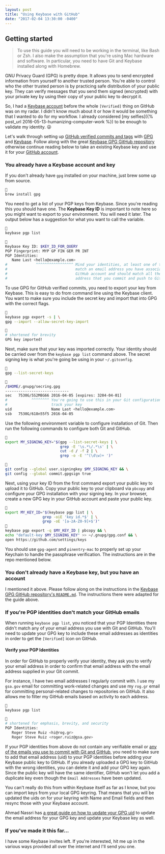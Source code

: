 ```yaml
---
layout: post
title: "Using Keybase with GitHub"
date: "2017-02-04 13:30:00 -0400"
---
```


## Getting started

> To use this guide you will need to be working in the terminal, like Bash or
> Zsh. I also make the assumption that you're using Mac hardware and software.
> In particular, you need to have Git and Keybase installed along with Homebrew.

GNU Privacy Guard (GPG) is pretty dope. It allows you to send encrypted information
from yourself to another trusted person. You're able to control who the other
trusted person is by practicing safe distribution of your public key. They can
verify messages that you send them signed (encrypted) with your private key by
using their copy of your public key to decrypt it.

So, I had a [Keybase account][kb-profile] before the whole `[Verified]` thing on
GitHub was on my radar. I didn't know much about it or how it would be something
that I wanted to do for my workflow. I already considered [my
selfies]({% post_url 2016-05-13-humanizing-computer-work %}) to be enough
to validate my identity. &#x1f61c;

Let's walk through setting up [GitHub verified commits and tags][gh-gpg] with
[GPG][hp-gpg] and [Keybase][hp-keybase]. Follow along with the great [Keybase
GPG GitHub repository][gh-keybase-gpg-github] otherwise continue reading below
to take an existing Keybase key and use it for your [GitHub account][gh-keys].

[gh-gpg]: https://github.com/blog/2144-gpg-signature-verification "GitHub GPG Signature Verification"
[hp-gpg]: https://gnupg.org "The GNU Privacy Guard"
[kb-profile]: https://keybase.io/rogeruiz "Roger Steve Ruiz (rogeruiz) | Keybase"
[hp-keybase]: https://keybase.io "Keys for everyone! Keybase maps your identity to your public keys, and vice versa."
[gh-keybase-gpg-github]: https://github.com/pstadler/keybase-gpg-github "Keybase GPG GitHub repository"
[gh-keys]: https://github.com/settings/keys "GitHub SSH and GPG Keys"

### You already have a Keybase account and key

If you don't already have `gpg` installed on your machine, just brew some up
from source.

```sh

brew install gpg
```

You need to get a list of your PGP keys from Keybase. Since you're reading this
you should have one. The **Keybase Key ID** is important to note here so you
might want to export to your environment. You will need it later. The output
below has a suggestion for what you want to call the variable.

```sh

keybase pgp list


Keybase Key ID: $KEY_ID_FOR_QUERY
PGP Fingerprint: MYP GP FIN GER PR INT
PGP Identities:
   Name Last <hello@example.com>
#             ^^^^^^^^^^^^^^^^^ Mind your identities, at least one of them must
#                               match an email address you have associated with
#                               GitHub account and should match all the email
#                               address that you commit and push to GitHub.
```

To use GPG for GitHub verified commits, you need to export your key from
Keybase. This is easy to do from command line using the Keybase client. You want
to make sure you include the secret key and import that into GPG with the
correct flags.

```sh

keybase pgp export -s | \
gpg --import --allow-secret-key-import


# shortened for brevity
GPG key imported!
```

Next, make sure that your key was imported correctly. Your identity should be
carried over from the `keybase pgp list` command above. The secret signing key
is what you're going be using in your `~/.gitconfig`.

```sh

gpg --list-secret-keys


/$HOME/.gnupg/secring.gpg
-----------------------------
sec   7530G/5S2M8G66 2016-04-05 [expires: 3204-04-01]
#           ^^^^^^^^ You're going to use this in your Git configuration file to
#                    track your key
uid                  Name Last <hello@example.com>
ssb   7530G/618n55f5 2016-04-05
```

Use the following environment variable to configure installation of Git. Then
run the following commands to configure both Git and GitHub.

```sh

export MY_SIGNING_KEY="$(gpg --list-secret-keys | \
                         grep -E '\s.*\/.*\s' | \
                         cut -d / -f 2 | \
                         grep -o -E '^(\d\w)+ ')"


git config --global user.signingkey $MY_SIGNING_KEY && \
git config --global commit.gpgsign true
```

Next, using your key ID from the first command export your public key to upload
it to GitHub. Copy your public key to your clipboard via `pbcopy` and configure
your GPG installation with your signing key. In your browser, create a new GPG
key in your GitHub account and paste your public key.

```sh

export MY_KEY_ID="$(keybase pgp list | \
                 grep -oiE 'key id.*$' | \
                 grep -oE '[a-zA-Z0-9]+$')"

keybase pgp export -q $MY_KEY_ID | pbcopy && \
echo "default-key $MY_SIGNING_KEY" >> ~/.gnupg/gpg.conf && \
open https://github.com/settings/keys
```

You should use `gpg-agent` and `pinentry-mac` to properly set up your Keychain
to handle the passphrase verification. The instructions are in the repo
mentioned below.

### You don't already have a Keybase key, but you have an account

I mentioned it above. Please follow along on the instructions in the [Keybase
GPG GitHub repository's `README.md`][gh-keybase-gpg-github]. The instructions
there were adapted for the guide above.

### If you're PGP identities don't match your GitHub emails

When running `keybase pgp list`, you noticed that your PGP Identities there
didn't match any of your email address you use with Git and GitHub. You'll need
to update your GPG key to include these email addresses as identities in order
to get the `[Verified]` icon on GitHub.

#### Verify your PGP Identities

In order for GitHub to properly verify your identity, they ask you to verify
your email address in order to confirm that email address with the email address
supplied in your Git commit.

For instance, I have two email addresses I regularly commit with. I use my
`gsa.gov` email for committing work-related changes and use my `rog.gr` email
for committing personal-related changes to repositories on GitHub. It also
allows me to filter my GitHub emails based on activity to each address.

```sh

keybase pgp list


# shortened for emphasis, brevity, and security
PGP Identities:
   Roger Steve Ruiz <hi@rog.gr>
   Roger Steve Ruiz <roger.ruiz@gsa.gov>
```

If your PGP identities from above do not contain any verifiable email or [any
of the emails you use to commit with Git and GitHub][gh-emails], you need to
make sure to add that email address (uid) to your PGP identities before adding
your Keybase public key to GitHub. If you already uploaded a GPG key to GitHub
with the wrong identities, you can delete it and add your GPG key again. Since
the public key will have the same identifier, GitHub won't let you add a
duplicate key even though the `Email Addresses` have been updated.

You can't really do this from within Keybase itself as far as I know, but you
can import keys from your local GPG keyring. That means that you will be updated
the uids on for your keyring with Name and Email fields and then resync those
with your Keybase account.

Ahmad Nassri has [a great guide on how to update your GPG uid][an-guide] to
update the email address for your GPG key and update your Keybase key as well.

[gh-emails]: https://github.com/settings/emails "GitHub Email settings"
[an-guide]: https://www.ahmadnassri.com/blog/github-gpg-keybase-pgp/ "Github GPG + Keybase PGP - Ahmad Nassri"

### If you've made it this far...

I have some Keybase invites left. If you're interested, hit me up in the various
ways provided all over the internet and I'll send you one.
